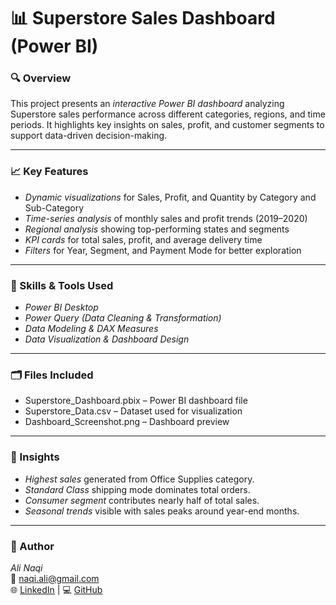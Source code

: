 # 📊 Superstore Sales Dashboard (Power BI)

### 🔍 Overview
This project presents an *interactive Power BI dashboard* analyzing Superstore sales performance across different categories, regions, and time periods. It highlights key insights on sales, profit, and customer segments to support data-driven decision-making.

---

### 📈 Key Features
- *Dynamic visualizations* for Sales, Profit, and Quantity by Category and Sub-Category  
- *Time-series analysis* of monthly sales and profit trends (2019–2020)  
- *Regional analysis* showing top-performing states and segments  
- *KPI cards* for total sales, profit, and average delivery time  
- *Filters* for Year, Segment, and Payment Mode for better exploration  

---

### 🧠 Skills & Tools Used
- *Power BI Desktop*
- *Power Query (Data Cleaning & Transformation)*
- *Data Modeling & DAX Measures*
- *Data Visualization & Dashboard Design*

---

### 🗂 Files Included
- Superstore_Dashboard.pbix – Power BI dashboard file  
- Superstore_Data.csv – Dataset used for visualization  
- Dashboard_Screenshot.png – Dashboard preview  

---

### 💬 Insights
- *Highest sales* generated from Office Supplies category.  
- *Standard Class* shipping mode dominates total orders.  
- *Consumer segment* contributes nearly half of total sales.  
- *Seasonal trends* visible with sales peaks around year-end months.
  

---

### 🔗 Author
*Ali Naqi*  
📧 naqi.ali@gmail.com  
🌐 [LinkedIn](https://linkedin.com/in/yourprofile) | 💻 [GitHub](https://github.com/yourusername)
